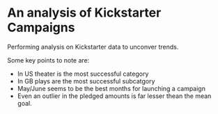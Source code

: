 # An analysis of Kickstarter Campaigns
Performing analysis on Kickstarter data to unconver trends.

Some key points to note are:
  * In US theater is the most successful category
  * In GB plays are the most successful subcatgory
  * May/June seems to be the best months for launching a campaign
  * Even an outlier in the pledged amounts is far lesser thean the mean goal. 
